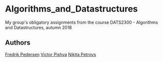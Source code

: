 # Algorithms_and_Datastructures
My group's obligatory assignments from the course DATS2300 - Algorithms and Datastructures, autumn 2018

## Authors
[Fredrik Pedersen](https://github.com/FredrikPedersen)
[Victor Pishva](https://github.com/VictorPishva)
[Nikita Petrovs](https://github.com/nikkip98)
